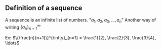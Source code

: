 ## Definition of a sequence

A sequence is an infinite list of numbers.
"$a_1,a_2, a_3, \ldots, a_n$"
Another way of writing $\{a_n\}^{\infty}_{n=1}$

Ex: $\{\frac{n}{n+1}\}^{\infty}_{n=1} = \frac{1}{2}, \frac{2}{3}, \frac{3}{4}, \ldots$
